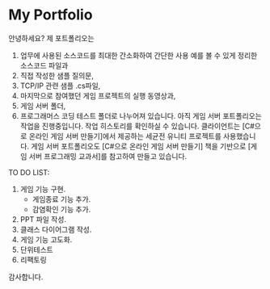 # My Portfolio

안녕하세요? 
제 포트폴리오는 
1. 업무에 사용된 소스코드를 최대한 간소화하여 간단한 사용 예를 볼 수 있게 정리한 소스코드 파일과
2. 직접 작성한 샘플 질의문,
3. TCP/IP 관련 샘플 .cs파일,
4. 마지막으로 참여했던 게임 프로젝트의 실행 동영상과,
5. 게임 서버 폴더,
6. 프로그래머스 코딩 테스트 폴더로 나누어져 있습니다.
아직 게임 서버 포트폴리오는 작업을 진행중입니다. 작업 히스토리를 확인하실 수 있습니다.
클라이언트는 [C#으로 온라인 게임 서버 만들기]에서 제공하는 세균전 유니티 프로젝트를 사용했습니다.
게임 서버 포트폴리오도 [C#으로 온라인 게임 서버 만들기] 책을 기반으로 
[게임 서버 프로그래밍 교과서]를 참고하여 만들고 있습니다. 

TO DO LIST:
1. 게임 기능 구현. 
	- 게임종료 기능 추가.
	- 감염확인 기능 추가.
2. PPT 파일 작성.
3. 클래스 다이어그램 작성.
4. 게임 기능 고도화.
5. 단위테스트
6. 리팩토링

감사합니다.
